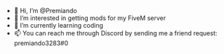 - 👋 Hi, I’m @Premiando
- 👀 I’m interested in getting mods for my FiveM server
- 🌱 I’m currently learning coding
- 📫 You can reach me through Discord by sending me a friend request: premiando3283#0
